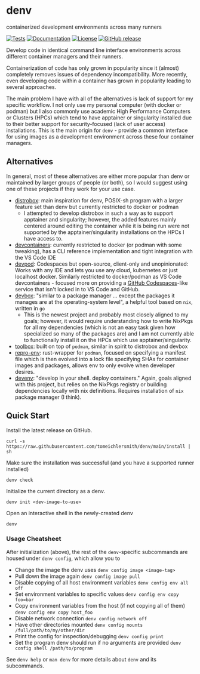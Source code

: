 # denv
containerized development environments across many runners

[![Tests](https://github.com/tomeichlersmith/denv/actions/workflows/test.yml/badge.svg)](https://github.com/tomeichlersmith/denv/actions/workflows/test.yml)
[![Documentation](https://github.com/tomeichlersmith/denv/actions/workflows/mdbook.yml/badge.svg)](https://tomeichlersmith.github.io/denv/)
[![License](https://img.shields.io/github/license/tomeichlersmith/denv)](https://github.com/tomeichlersmith/denv/blob/main/LICENSE)
[![GitHub release](https://img.shields.io/github/v/release/tomeichlersmith/denv)](https://github.com/tomeichlersmith/denv/releases)


Develop code in identical command line interface environments across different container managers and their runners.

Containerization of code has only grown in popularity since it (almost) completely removes issues of dependency incompatibility.
More recently, even developing code within a container has grown in popularity leading to several approaches.

The main problem I have with all of the alternatives is lack of support for my specific workflow.
I not only use my personal computer (with docker or podman) but I also commonly use academic
High Performance Computers or Clusters (HPCs) which tend to have apptainer or singularity installed
due to their better support for security-focused (lack of user access) installations.
This is the main origin for `denv` - provide a common interface for using images as
a development environment across these four container managers.

## Alternatives
In general, most of these alternatives are either more popular than denv or maintained 
by larger groups of people (or both), so I would suggest using one of these projects if
they work for your use case.

- [distrobox](https://github.com/89luca89/distrobox): main inspiration for denv, POSIX-sh program with a larger feature set than denv but currently restricted to docker or podman
  - I attempted to develop distrobox in such a way as to support apptainer and singularity; however, the added features mainly centered around editing the container while it is being run were not supported by the apptainer/singularity installations on the HPCs I have access to.
- [devcontainers](https://github.com/devcontainers): currently restricted to docker (or podman with some tweaking), has a CLI reference implementation and tight integration with the VS Code IDE
- [devpod](https://github.com/loft-sh/devpod): Codespaces but open-source, client-only and unopinionated: Works with any IDE and lets you use any cloud, kubernetes or just localhost docker. Similarly restricted to docker/podman as VS Code devcontainers - focused more on providing a [GitHub Codespaces](https://github.com/features/codespaces)-like service that isn't locked in to VS Code and GitHub.
- [devbox](https://github.com/jetpack-io/devbox): "similar to a package manager ... except the packages it manages are at the operating-system level", a helpful tool based on `nix`, written in `go`
  - This is the newest project and probably most closely aligned to my goals; however, it would require understanding how to write NixPkgs for all my dependencies (which is not an easy task given how specialized so many of the packages are) and I am not currently able to functionally install it on the HPCs which use apptainer/singularity.
- [toolbox](https://github.com/containers/toolbox): built on top of `podman`, similar in spirit to distrobox and devbox
- [repro-env](https://github.com/kpcyrd/repro-env): rust-wrapper for `podman`, focused on specifying a manifest file which is then evolved into a lock file specifying SHAs for container images and packages, allows env to only evolve when developer desires.
- [devenv](https://devenv.sh/): "develop in your shell. deploy containers." Again, goals aligned with this project, but relies on the NixPkgs registry or building dependencies locally with nix definitions. Requires installation of `nix` package manager (I think).

## Quick Start
Install the latest release on GitHub.
```
curl -s https://raw.githubusercontent.com/tomeichlersmith/denv/main/install | sh 
```
Make sure the installation was successful (and you have a supported runner installed)
```
denv check
```
Initialize the current directory as a denv.
```
denv init <dev-image-to-use>
```
Open an interactive shell in the newly-created denv
```
denv
```

### Usage Cheatsheet
After initialization (above), the rest of the `denv`-specific subcommands are housed under `denv config`,
which allow you to
- Change the image the denv uses `denv config image <image-tag>`
- Pull down the image again `denv config image pull`
- Disable copying of all host environment variables `denv config env all off`
- Set environment variables to specific values `denv config env copy foo=bar`
- Copy environment variables from the host (if not copying all of them) `denv config env copy host_foo`
- Disable network connection `denv config network off`
- Have other directories mounted `denv config mounts /full/path/to/my/other/dir`
- Print the config for inspection/debugging `denv config print`
- Set the program denv should run if no arguments are provided `denv config shell /path/to/program`

See `denv help` or `man denv` for more details about `denv` and its subcommands.
